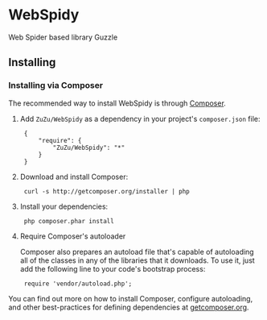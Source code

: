 WebSpidy
========================

Web Spider based library Guzzle

Installing
----------------------------------

### Installing via Composer

The recommended way to install WebSpidy is through [Composer](http://getcomposer.org).


1. Add ``ZuZu/WebSpidy`` as a dependency in your project's ``composer.json`` file:

        {
            "require": {
                "ZuZu/WebSpidy": "*"
            }
        }

2. Download and install Composer:

        curl -s http://getcomposer.org/installer | php

3. Install your dependencies:

        php composer.phar install

4. Require Composer's autoloader

    Composer also prepares an autoload file that's capable of autoloading all of the classes in any of the libraries that it downloads. To use it, just add the following line to your code's bootstrap process:

        require 'vendor/autoload.php';

You can find out more on how to install Composer, configure autoloading, and other best-practices for defining dependencies at [getcomposer.org](http://getcomposer.org).
